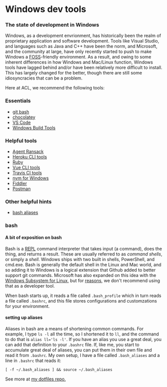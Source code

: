 # Windows dev tools

### The state of development in Windows
Windows, as a development envrionment, has historically been the realm of proprietary application and software development.  Tools like Visual Studio, and languages such as Java and C++ have been the norm, and Microsoft, and the community at large, have only recently started to push to make Windows a [FOSS](https://en.wikipedia.org/wiki/Free_and_open-source_software)-friendly environment.  As a result, and owing to some inherent differences in how Windows and Mac/Linux function, Windows tools have lagged behind and/or have been relatively more difficult to install.  This has largely changed for the better, though there are still some idiosyncracies that can be a problem.  

Here at ACL, we recommend the following tools: 
### Essentials

- [git bash](https://git-scm.com/download/win) 
- [chocolatey](https://chocolatey.org/install)
- [VS Code](https://chocolatey.org/packages/vscode)
- [Windows Build Tools](https://www.npmjs.com/package/windows-build-tools)

### Helpful tools

- [Agent Ransack](https://chocolatey.org/packages/agentransack)
- [Heroku CLI tools](https://devcenter.heroku.com/articles/heroku-cli)
- [Ruby](https://chocolatey.org/packages/ruby)
- [Vue CLI tools](https://cli.vuejs.org/)
- [Travis CI tools](https://github.com/travis-ci/travis.rb#installation)
- [nvm for Windows](https://github.com/coreybutler/nvm-windows/releases)
- [Fiddler](https://chocolatey.org/packages/fiddler)
- [Postman](https://chocolatey.org/packages/postman)

### Other helpful hints

- [bash aliases](#bash)

### bash

#### A bit of exposition on bash

Bash is a [REPL](https://en.wikipedia.org/wiki/Read%E2%80%93eval%E2%80%93print_loop) command interpreter that takes input (a command), does the thing, and returns a result.  These are usually referred to as *command shells*, or simply a *shell*. Windows ships with two built in shells, PowerShell, and cmd.exe.  Bash is generally the default shell in the Linux and Mac world, and so adding it to Windows is a logical extension that Github added to better support git commands.  Microsoft has also expanded on this idea with the [Windows Subsystem for Linux](https://en.wikipedia.org/wiki/Windows_Subsystem_for_Linux), but for [reasons](https://blogs.msdn.microsoft.com/commandline/2016/11/17/do-not-change-linux-files-using-windows-apps-and-tools/), we don't recommend using that as a developer tool.

When bash starts up, it reads a file called `.bash_profile` which in turn reads a file called `.bashrc`, and this file stores configurations and customzations for your environment.

#### setting up aliases

Aliases in bash are a means of shortening common commands.  For example, I type `ls -l` all the time, so I shortened it to `ll`, and the command to do that is `alias ll='ls -l'`.  If you have an alias you use a great deal, you can add that definition to your `.bashrc` file.  If, like me, you start to accumulate great deal of aliases, you can put them in their own file and read it from `.bashrc`.  My own setup, I have a file called `.bash_aliases` and a line in `.bashrc` that reads it:

`[ -f ~/.bash_aliases ] && source ~/.bash_aliases`

See more at [my dotfiles repo.](https://github.com/goodwid/bashdotfiles/)